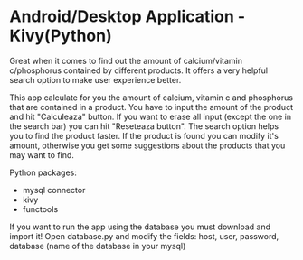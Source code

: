 # Android/Desktop Application - Kivy(Python)
Great when it comes to find out the amount of calcium/vitamin c/phosphorus contained by different products. It offers a very helpful search option to make user experience better.

This app calculate for you the amount of calcium, vitamin c and phosphorus that are contained in a product.
You have to input the amount of the product and hit "Calculeaza" button. If you want to erase all input (except the one in the search bar) you can hit "Reseteaza button".
The search option helps you to find the product faster. If the product is found you can modify it's amount, otherwise you get some suggestions about the products that you may want to find. 

Python packages:
- mysql connector
- kivy
- functools
  
If you want to run the app using the database you must download and import it!
Open database.py and modify the fields: host, user, password, database (name of the database in your mysql)
